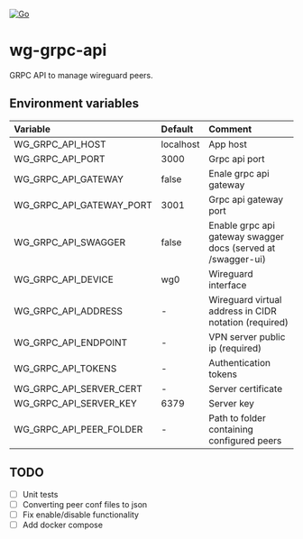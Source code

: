 [![Go](https://github.com/AZhur771/wg-grpc-api/actions/workflows/ci.yaml/badge.svg)](https://github.com/AZhur771/wg-grpc-api/actions/workflows/ci.yaml)

# wg-grpc-api

GRPC API to manage wireguard peers.

## Environment variables
| Variable                    | Default       | Comment                                                          |
|:----------------------------|:--------------|:-----------------------------------------------------------------|
| WG_GRPC_API_HOST            | localhost     | App host                                                         |
| WG_GRPC_API_PORT            | 3000          | Grpc api port                                                    |
| WG_GRPC_API_GATEWAY         | false         | Enale grpc api gateway                                           |
| WG_GRPC_API_GATEWAY_PORT    | 3001          | Grpc api gateway port                                            |
| WG_GRPC_API_SWAGGER         | false         | Enable grpc api gateway swagger docs (served at /swagger-ui)     |
| WG_GRPC_API_DEVICE          | wg0           | Wireguard interface                                              |
| WG_GRPC_API_ADDRESS         | -             | Wireguard virtual address in CIDR notation (required)            |
| WG_GRPC_API_ENDPOINT        | -             | VPN server public ip (required)                                  |
| WG_GRPC_API_TOKENS          | -             | Authentication tokens                                            |
| WG_GRPC_API_SERVER_CERT     | -             | Server certificate                                               |
| WG_GRPC_API_SERVER_KEY      | 6379          | Server key                                                       |
| WG_GRPC_API_PEER_FOLDER     | -             | Path to folder containing configured peers                       |


## TODO
- [ ] Unit tests
- [ ] Converting peer conf files to json
- [ ] Fix enable/disable functionality
- [ ] Add docker compose
